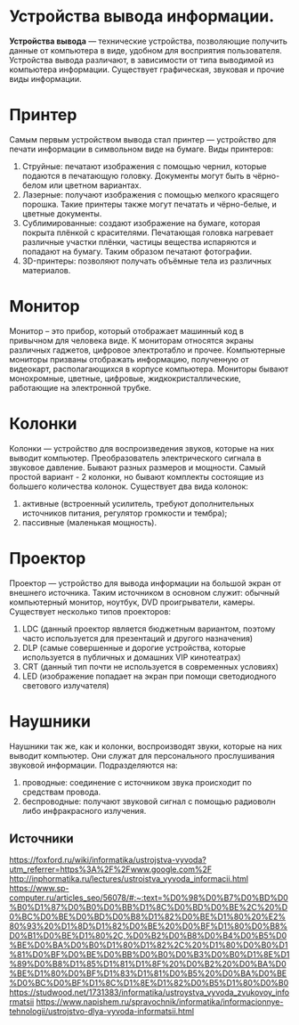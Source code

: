 # Устройства вывода информации. 
**Устройства вывода** — технические устройства, позволяющие получить данные от компьютера в виде, удобном для восприятия пользователя.
Устройства вывода различают, в зависимости от типа выводимой из компьютера информации. Существует графическая, звуковая и прочие виды информации.
# Принтер
Самым первым устройством вывода стал принтер — устройство для печати информации в символьном виде на бумаге. 
Виды принтеров: 
 1. Струйные: печатают изображения с помощью чернил, которые подаются в печатающую головку. Документы могут быть в чёрно-белом или цветном вариантах.
 2. Лазерные: получают изображения с помощью мелкого красящего порошка. Такие принтеры также могут печатать и чёрно-белые, и цветные документы.
 3. Сублимированные: создают изображение на бумаге, которая покрыта плёнкой с красителями. Печатающая головка нагревает различные участки плёнки, частицы вещества испаряются и попадают на бумагу. Таким образом печатают фотографии. 
 4. 3D-принтеры: позволяют получать объёмные тела из различных материалов.
 # Монитор
Монитор – это прибор, который отображает машинный код в привычном для человека виде. К мониторам относятся экраны различных гаджетов, цифровое электротабло и прочее.
Компьютерные мониторы призваны отображать информацию, полученную от видеокарт, располагающихся в корпусе компьютера. Мониторы бывают монохромные, цветные, цифровые, жидкокристаллические, работающие на электронной трубке.
# Колонки
Колонки — устройство для воспроизведения звуков, которые на них выводит компьютер. Преобразователь электрического сигнала в звуковое давление. Бывают разных размеров и мощности. Самый простой вариант - 2 колонки, но бывают комплекты состоящие из большего количества колонок.
Существует два вида колонок:
 1. активные (встроенный усилитель, требуют дополнительных источников питания, регулятор громкости и тембра);
 2. пассивные (маленькая мощность).
# Проектор
Проектор — устройство для вывода информации на большой экран от внешнего источника. Таким источником в основном служит: обычный компьютерный монитор, ноутбук, DVD проигрыватели, камеры.
Существует несколько типов проекторов:
 1. LDC (данный проектор является бюджетным вариантом, поэтому часто используется для презентаций и другого назначения)
 2. DLP (самые совершенные и дорогие устройства, которые используется в публичных и домашних VIP кинотеатрах)
 3. CRT (данный тип почти не используется в современных условиях)
 4. LED (изображение попадает на экран при помощи светодиодного светового излучателя)
# Наушники
Наушники так же, как и колонки, воспроизводят звуки, которые на них выводит компьютер. Они служат для персонального прослушивания звуковой информации. 
Подразделяются на:
 1. проводные: соединение с источником звука происходит по средствам провода.
 2. беспроводные: получают звуковой сигнал с помощью радиоволн либо инфракрасного излучения.

## Источники
https://foxford.ru/wiki/informatika/ustrojstva-vyvoda?utm_referrer=https%3A%2F%2Fwww.google.com%2F
http://inphormatika.ru/lectures/ustroistva_vyvoda_informacii.html
https://www.sp-computer.ru/articles_seo/56078/#:~:text=%D0%98%D0%B7%D0%BD%D0%B0%D1%87%D0%B0%D0%BB%D1%8C%D0%BD%D0%BE%2C%20%D0%BC%D0%BE%D0%BD%D0%B8%D1%82%D0%BE%D1%80%20%E2%80%93%20%D1%8D%D1%82%D0%BE%20%D0%BF%D1%80%D0%B8%D0%B1%D0%BE%D1%80%2C,%D0%B2%D0%B8%D0%B4%D0%B5%D0%BE%D0%BA%D0%B0%D1%80%D1%82%2C%20%D1%80%D0%B0%D1%81%D0%BF%D0%BE%D0%BB%D0%B0%D0%B3%D0%B0%D1%8E%D1%89%D0%B8%D1%85%D1%81%D1%8F%20%D0%B2%20%D0%BA%D0%BE%D1%80%D0%BF%D1%83%D1%81%D0%B5%20%D0%BA%D0%BE%D0%BC%D0%BF%D1%8C%D1%8E%D1%82%D0%B5%D1%80%D0%B0
https://studwood.net/1731383/informatika/ustroystva_vyvoda_zvukovoy_informatsii
https://www.napishem.ru/spravochnik/informatika/informacionnye-tehnologii/ustrojstvo-dlya-vyvoda-informatsii.html


